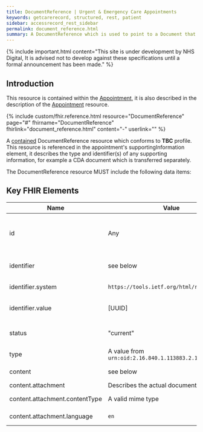 ```yaml
---
title: DocumentReference | Urgent & Emergency Care Appointments
keywords: getcarerecord, structured, rest, patient
sidebar: accessrecord_rest_sidebar
permalink: document_reference.html
summary: A DocumentReference which is used to point to a Document that contains information supporting an Appointment.
---
```


{% include important.html content="This site is under development by NHS Digital, It is advised not to develop against these specifications until a formal announcement has been made." %}

## Introduction ##
This resource is contained within the <a href='appointment.html#contained-resources'>Appointment</a>, it is also described in the description of the <a href='appointment.html#documentreference'>Appointment</a> resource.

{% include custom/fhir.reference.html resource="DocumentReference" page="#" fhirname="DocumentReference" fhirlink="document_reference.html" content="-" userlink="" %}

A <a href='http://hl7.org/fhir/stu3/references.html#contained'>contained</a> DocumentReference resource which conforms to <b>TBC</b> profile.
This resource is referenced in the appointment's supportingInformation element, it describes the type and identifier(s) of any supporting information, for example a CDA document which is transferred separately.

The DocumentReference resource MUST include the following data items:

## Key FHIR Elements ##

| Name | Value | Description |
|---|---|---|
| id | Any | Any identifier, used to reference the resource from the `supportingInformation` element in the containing <a href='appointment.html'>Appointment</a> resource |
| identifier | see below | Identifies the supporting information (i.e. CDA document) |
| identifier.system | `https://tools.ietf.org/html/rfc4122` | Indicates that the associated value is a UUID. |
| identifier.value | [UUID] | The UUID of the associated CDA (XPath: `/ClinicalDocument/id/@root`) |
| status | "current" | Indicates that the associated document is current. No other value is expected. |
| type | A value from `urn:oid:2.16.840.1.113883.2.1.3.2.4.18.17` | Indicates the type of document |
| content | see below | Describes the actual document |
| content.attachment | Describes the actual document |
| content.attachment.contentType | A valid mime type | Indicates the mime type of the document |
| content.attachment.language | `en` | States that the document is in English |


